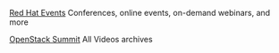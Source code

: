 
[Red Hat Events](https://www.redhat.com/en/events)
Conferences, online events, on-demand webinars, and more

[OpenStack Summit](https://www.openstack.org/videos/)
All Videos archives
